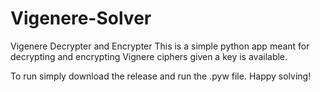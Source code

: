 # Vigenere-Solver
Vigenere Decrypter and Encrypter
This is a simple python app meant for decrypting and encrypting Vignere ciphers given a key is available. 

To run simply download the release and run the .pyw file. Happy solving!
